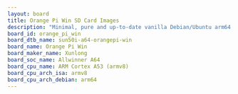 ```yaml
---
layout: board
title: Orange Pi Win SD Card Images
description: "Minimal, pure and up-to-date vanilla Debian/Ubuntu arm64 SD card images for Orange Pi Win by Xunlong, SoC: Allwinner A64, CPU ISA: armv8"
board_id: orange_pi_win
board_dtb_name: sun50i-a64-orangepi-win
board_name: Orange Pi Win
board_maker_name: Xunlong
board_soc_name: Allwinner A64
board_cpu_name: ARM Cortex A53 (armv8)
board_cpu_arch_isa: armv8
board_cpu_arch_debian: arm64
---
```

